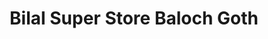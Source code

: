 ---
title: "Bilal Super Store Baloch Goth"
url: /karachi/bilal-super-store-baloch-goth/
shop: shop
---